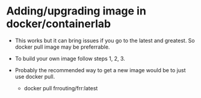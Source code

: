 # Adding/upgrading image in docker/containerlab

 - This works but it can bring issues if you go to the latest and greatest. So docker pull image may be preferrable.
 - To build your own image follow steps 1, 2, 3.

 - Probably the recommended way to get a new image would be to just use docker pull. 
   - docker pull frrouting/frr:latest

